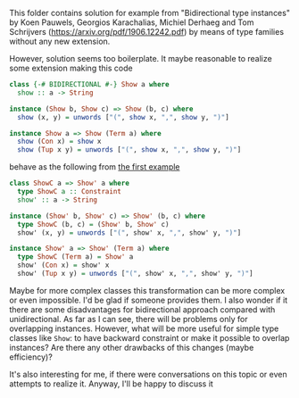 This folder contains solution for example from "Bidirectional type instances"
by Koen Pauwels, Georgios Karachalias, Michiel Derhaeg and Tom Schrijvers
(https://arxiv.org/pdf/1906.12242.pdf)
by means of type families without any new extension.

However, solution seems too boilerplate. 
It maybe reasonable to realize some extension making this code
```haskell
class {-# BIDIRECTIONAL #-} Show a where
  show :: a -> String

instance (Show b, Show c) => Show (b, c) where
  show (x, y) = unwords ["(", show x, ",", show y, ")"]

instance Show a => Show (Term a) where
  show (Con x) = show x
  show (Tup x y) = unwords ["(", show x, ",", show y, ")"]
```
behave as the following from [the first example](Example1.hs)
```haskell
class ShowC a => Show' a where
  type ShowC a :: Constraint
  show' :: a -> String

instance (Show' b, Show' c) => Show' (b, c) where
  type ShowC (b, c) = (Show' b, Show' c)
  show' (x, y) = unwords ["(", show' x, ",", show' y, ")"]

instance Show' a => Show' (Term a) where
  type ShowC (Term a) = Show' a
  show' (Con x) = show' x
  show' (Tup x y) = unwords ["(", show' x, ",", show' y, ")"]
```

Maybe for more complex classes this transformation can be more complex or even
impossible. I'd be glad if someone provides them. I also wonder if it there are
some disadvantages for bidirectional approach compared with unidirectional.
As far as I can see, there will be problems only for overlapping instances.
However, what will be more useful for simple type classes like `Show`: to have
backward constraint or make it possible to overlap instances? Are there any 
other drawbacks of this changes (maybe efficiency)?

It's also interesting for me, if there were conversations on this topic or even 
attempts to realize it. Anyway, I'll be happy to discuss it
